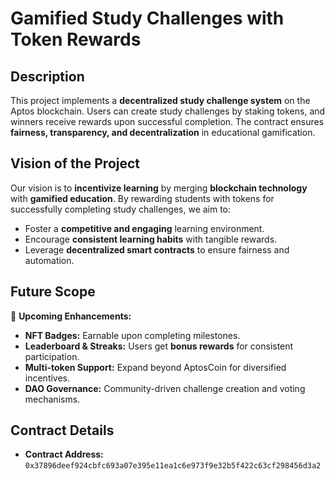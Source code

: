 # **Gamified Study Challenges with Token Rewards**  

## **Description**  
This project implements a **decentralized study challenge system** on the Aptos blockchain. Users can create study challenges by staking tokens, and winners receive rewards upon successful completion. The contract ensures **fairness, transparency, and decentralization** in educational gamification.  

## **Vision of the Project**  
Our vision is to **incentivize learning** by merging **blockchain technology** with **gamified education**. By rewarding students with tokens for successfully completing study challenges, we aim to:  
- Foster a **competitive and engaging** learning environment.  
- Encourage **consistent learning habits** with tangible rewards.  
- Leverage **decentralized smart contracts** to ensure fairness and automation.  

## **Future Scope**  
🚀 **Upcoming Enhancements:**  
- **NFT Badges:** Earnable upon completing milestones.  
- **Leaderboard & Streaks:** Users get **bonus rewards** for consistent participation.  
- **Multi-token Support:** Expand beyond AptosCoin for diversified incentives.  
- **DAO Governance:** Community-driven challenge creation and voting mechanisms.  

## **Contract Details**  
- **Contract Address:** `0x37896deef924cbfc693a07e395e11ea1c6e973f9e32b5f422c63cf298456d3a2`  



